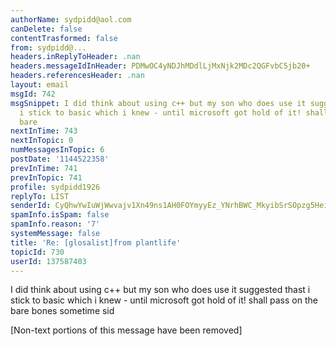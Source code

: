 ```yaml
---
authorName: sydpidd@aol.com
canDelete: false
contentTrasformed: false
from: sydpidd@...
headers.inReplyToHeader: .nan
headers.messageIdInHeader: PDMwOC4yNDJhMDdlLjMxNjk2MDc2QGFvbC5jb20+
headers.referencesHeader: .nan
layout: email
msgId: 742
msgSnippet: I did think about using c++ but my son who does use it suggested thast
  i stick to basic which i knew - until microsoft got hold of it! shall pass on the
  bare
nextInTime: 743
nextInTopic: 0
numMessagesInTopic: 6
postDate: '1144522358'
prevInTime: 741
prevInTopic: 741
profile: sydpidd1926
replyTo: LIST
senderId: CyQhwYwIuWjWwvajv1Xn49ns1AH0FOYmyyEz_YNrhBWC_MkyibSrSOpzg5HeiNUUa67QSfP1
spamInfo.isSpam: false
spamInfo.reason: '7'
systemMessage: false
title: 'Re: [glosalist]from plantlife'
topicId: 730
userId: 137587403
---
```


I did think about using c++ but my son who does use it suggested thast i  
stick to basic which i knew - until microsoft got hold of it!
shall pass on the bare bones sometime
sid


[Non-text portions of this message have been removed]


